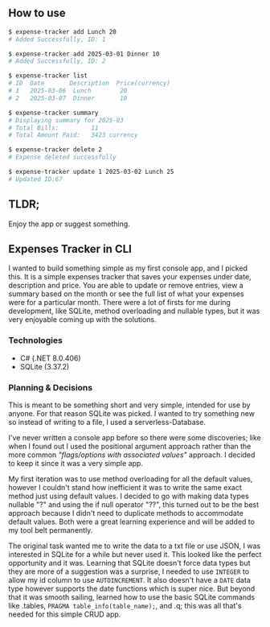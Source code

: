 ## How to use
```Bash
$ expense-tracker add Lunch 20
# Added Successfully, ID: 1

$ expense-tracker add 2025-03-01 Dinner 10
# Added Successfully, ID: 2

$ expense-tracker list
# ID  Date       Description  Price(currency)
# 1   2025-03-06  Lunch        20 
# 2   2025-03-07  Dinner       10

$ expense-tracker summary
# Displaying summary for 2025-03
# Total Bills:         11
# Total Amount Paid:   3423 currency

$ expense-tracker delete 2
# Expense deleted successfully

$ expense-tracker update 1 2025-03-02 Lunch 25
# Updated ID:67
```

## TLDR;
Enjoy the app or suggest something.

## Expenses Tracker in CLI
I wanted to build something simple as my first console app, and I picked this. It is a simple expenses tracker that saves your expenses under date, description and price. You are able to update or remove entries, view a summary based on the month or see the full list of what your expenses were for a particular month. There were a lot of firsts for me during development, like SQLite, method overloading and nullable types, but it was very enjoyable coming up with the solutions.

### Technologies
- C# (.NET 8.0.406)
- SQLite (3.37.2)

### Planning & Decisions
This is meant to be something short and very simple, intended for use by anyone. For that reason SQLite was picked. I wanted to try something new so instead of writing to a file, I used a serverless-Database. 

I've never written a console app before so there were some discoveries; like when I found out I used the positional argument approach rather than the more common *"flags/options with associated values"* approach. I decided to keep it since it was a very simple app.

My first iteration was to use method overloading for all the default values, however I couldn't stand how inefficient it was to write the same exact method just using default values. I decided to go with making data types nullable "?" and using the if null operator "??", this turned out to be the best approach because I didn't need to duplicate methods to accommodate default values. Both were a great learning experience and will be added to my tool belt permanently. 

The original task wanted me to write the data to a txt file or use JSON, I was interested in SQLite for a while but never used it. This looked like the perfect opportunity and it was. Learning that SQLite doesn't force data types but they are more of a suggestion was a surprise, I needed to use `INTEGER` to allow my id column to use `AUTOINCREMENT`. It also doesn't have a `DATE` data type however supports the date functions which is super nice. But beyond that it was smooth sailing, learned how to use the basic SQLite commands like .tables, `PRAGMA table_info(table_name);`, and .q; this was all that's needed for this simple CRUD app.